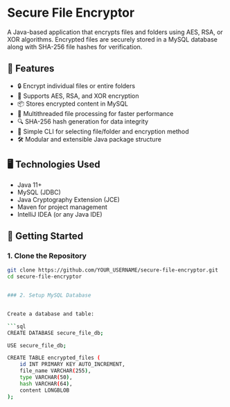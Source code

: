 # Secure File Encryptor

A Java-based application that encrypts files and folders using AES, RSA, or XOR algorithms. Encrypted files are securely stored in a MySQL database along with SHA-256 file hashes for verification.

## 🔐 Features

- 🔒 Encrypt individual files or entire folders
- 🧠 Supports AES, RSA, and XOR encryption
- 📦 Stores encrypted content in MySQL
- 🧵 Multithreaded file processing for faster performance
- 🔍 SHA-256 hash generation for data integrity
- 📁 Simple CLI for selecting file/folder and encryption method
- 🛠️ Modular and extensible Java package structure

## 🖥️ Technologies Used

- Java 11+
- MySQL (JDBC)
- Java Cryptography Extension (JCE)
- Maven for project management
- IntelliJ IDEA (or any Java IDE)

## 🚀 Getting Started

### 1. Clone the Repository

```bash
git clone https://github.com/YOUR_USERNAME/secure-file-encryptor.git
cd secure-file-encryptor


### 2. Setup MySQL Database


Create a database and table:

```sql
CREATE DATABASE secure_file_db;

USE secure_file_db;

CREATE TABLE encrypted_files (
    id INT PRIMARY KEY AUTO_INCREMENT,
    file_name VARCHAR(255),
    type VARCHAR(50),
    hash VARCHAR(64),
    content LONGBLOB
);


